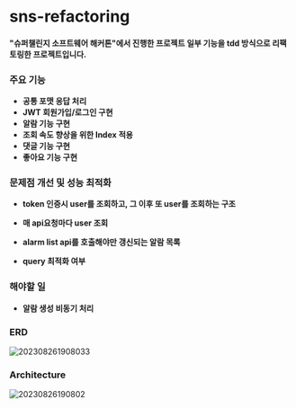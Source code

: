 # sns-refactoring
#### "슈퍼챌린지 소프트웨어 해커톤"에서 진행한 프로젝트 일부 기능을 tdd 방식으로 리팩토링한 프로젝트입니다.

### 주요 기능
- **공통 포맷 응답 처리**
- **JWT 회원가입/로그인 구현**
- **알람 기능 구현**
- **조회 속도 향상을 위한 Index 적용**
- **댓글 기능 구현**
- **좋아요 기능 구현**

### 문제점 개선 및 성능 최적화
- **token 인증시 user를 조회하고, 그 이후 또 user를 조회하는 구조**

- **매 api요청마다 user 조회**

- **alarm list api를 호출해야만 갱신되는 알람 목록**

- **query 최적화 여부**

### 해야할 일
- **알람 생성 비동기 처리**

### ERD
![202308261908033](https://github.com/ksw13/sns-refactoring/assets/121210456/e1780ee7-80fa-4c38-b535-9a6c63e93c59)


### Architecture
![20230826190802](https://github.com/ksw13/sns-refactoring/assets/121210456/e82226e9-cc08-479a-842d-f7756f7a65fe)